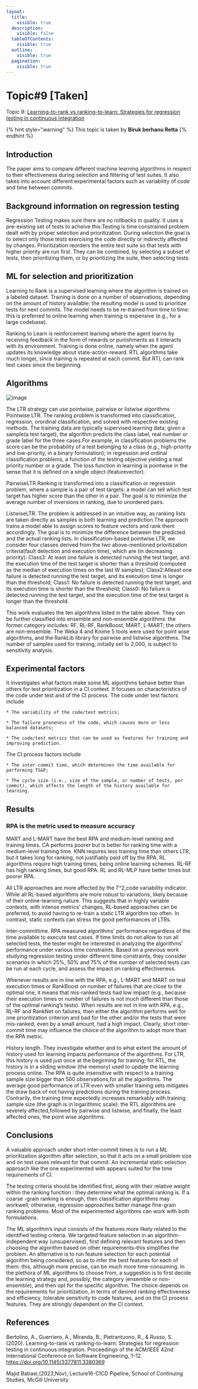 ```yaml
---
layout:
  title:
    visible: true
  description:
    visible: false
  tableOfContents:
    visible: true
  outline:
    visible: true
  pagination:
    visible: true
---
```


# Topic#9 \[Taken]

Topic 9: [Learning-to-rank vs ranking-to-learn: Strategies for regression testing in continuous integration](https://dl.acm.org/doi/abs/10.1145/3377811.3380369?casa\_token=589-48O3V2YAAAAA:ZHmEK7dF7uSAaucGLiSxQJPDa\_EmDpmSByQIRa\_itN02J3YsacGJ26cHo6Ns2AEuQREYlw3A7Q57)

{% hint style="warning" %}
This topic is taken by **Biruk berhanu Retta**
{% endhint %}


## Introduction

The paper aims to compare different machine learning algorithms in respect to their effectiveness during selection and filtering of test suites. It also takes into account different experimental factors such as variability of code and time between commits.

## Background information on regression testing

Regression Testing makes sure there are no rollbacks in quality. It uses a pre-existing set of tests to acheive this.Testing is time constrained problem dealt with by proper selection and prioritization.
During selection the goal is to select only those tests exercising the code directly or indirectly affected by changes. Prioritization reorders the entire test suite so that tests with higher priority are run first. They can be combined, by selecting a subset of tests, then prioritizing them, or by prioritizing the suite, then selecting tests.

## ML for selection and  prioritization

Learning to Rank is a supervised learning where the algorithm is trained on a labeled dataset. Training is done on a number of observations, depending on the amount of history available; the resulting model is used to prioritize tests for next commits. The model needs to be re-trained from time to time: this is preferred to online learning when training is expensive (e.g., for a large codebase).

Ranking to Learn is reinforcement learning where the agent learns by receiving feedback in the form of rewards or punishments as it interacts with its environment. Training is done online, namely when the agent updates its knowledge about state-action-reward. RTL algorithms take much longer, since training is repeated at each commit. But RTL can rank test cases since the beginning.


## Algorithms
![image](https://github.com/BirukBerhanuRetta/ECSE437/assets/96294628/ebabbbfb-3b11-4b68-b0ee-0ddc500d572d)

The LTR strategy can use pointwise, pairwise or listwise algorithms 
Pointwise LTR. The ranking problem is transformed into classification, regression, orordinal classification, and solved with respective existing methods. The training data are typically supervised learning data; given a sample(a test target), the algorithm predicts the class label, real number or grade label for the three cases.For example, in classification problems the score can be the probability of a test belonging to a class (e.g., high-priority and low-priority, in a binary formulation); in regression and ordinal classification problems, a function of the testing objective yielding a real priority number or a grade. The loss function in learning is pointwise in the sense that it is defined on a single object (featurevector).

PairwiseLTR Ranking is transformed into a classification or regression problem, where a sample is a pair of test targets: a model can tell which test target has higher score than the other in a pair. The goal is to minimize the average number of inversions in ranking, due to unordered pairs.

ListwiseLTR. The problem is addressed in an intuitive way, as ranking lists are taken directly as samples in both learning and prediction.The approach trains a model able to assign scores to feature vectors and rank them accordingly. The goal is to minimize the difference between the predicted and the actual ranking lists. 
In classification-based pointwise LTR, we consider four classes derived from the two above-mentioned prioritization criteria(fault detection and execution time), which are (in decreasing priority): 
Class3: At least one failure is detected running the test target, and the execution time of the test target is shorter than a threshold (computed as the median of execution times on the last W samples); 
Class2:Atleast one failure is detected running the test target, and its execution time is longer than the threshold;
Class1: No failure is detected running the test target, and its execution time is shorter than the threshold;
Class0: No failure is detected running the test target, and the execution time of the test target is longer than the threshold.

This work evaluates the ten algorithms listed in the table above. They can be further classified into ensemble and non-ensemble algorithms: the former category includes: RF, RL-RF, RankBoost, MART, L-MART;  the others are non-ensemble. The Weka 4 and Knime 5 tools were used for point wise algorithms, and the RankLib library for pairwise and listwise algorithms. The number of samples used for training, initially set to 2,000, is subject to sensitivity analysis.

## Experimental factors

It investigates what factors make some ML algorithms behave better than others for test prioritization in a CI context. It focuses on characteristics of the code under test and of the CI process.
The code under test factors include 

    * The variability of the code/test metrics;
    
    * The failure proneness of the code, which causes more or less balanced datasets;
    
    * The code/test metrics that can be used as features for training and improving prediction.
The CI process factors include

    * The inter-commit time, which determines the time available for performing TS&P;
    
    * The cycle size (i.e., size of the sample, or number of tests, per commit), which affects the length of the history available for learning.

## Results
### RPA is the metric used to measure accuracy
MART and L-MART have the best RPA and medium-level ranking and training times. 
CA performs poorer but is better for ranking time with a medium-level training time. 
KNN requires less training time than others LTR, but it takes long for ranking, not justifiably paid off by the RPA. 
RL algorithms require high training times, being online learning schemes. 
RL-RF has high ranking times, but good RPA. RL and RL-MLP have better times but poorer RPA. 

All LTR approaches are more affected by the 𝑇^2,code variability indicator. While all RL-based algorithms are more robust to variations, likely because of their online-learning nature. This suggests that in highly variable contexts, with intense metrics’ changes, RL-based approaches can be preferred, to avoid having to re-train a static LTR algorithm too often. In contrast, static contexts can stress the good performances of LTRs.

Inter-committime. RPA measured algorithms’ performance regardless of the time available to execute test cases. If time limits do not allow to run all selected tests, the tester might be interested in analyzing the algorithms’ performance under various time constraints. Based on a previous work studying regression testing under different time constraints, they consider scenarios in which 25%, 50% and 75% of the number of selected tests can be run at each cycle, and assess the impact on ranking effectiveness.

Whenever results are in line with the RPA, e.g., L-MART and MART on test execution times or RankBoost on number of failures that are close to the optimal one, it means that mis-ranked tests had low impact (e.g., because their execution times or number of failures is not much different than those of the optimal ranking’s tests). When results are not in line with RPA, e.g., RL-RF and RankNet on failures, then either the algorithm performs well for one prioritization criterion and bad for the other and/or the tests that were mis-ranked, even by a small amount, had a high impact. Clearly, short inter-commit time may influence the choice of the algorithm to adopt more than the RPA metric.

History length. They investigate whether and to what extent the amount of history used for learning impacts performance of the algorithms. For LTR, this history is used just once at the beginning for training; for RTL, the history is in a sliding window (the memory) used to update the learning process online.   The RPA is quite insensitive with respect to a training sample size bigger than 500 observations,for all the algorithms. The average good performance of LTR even with smaller training sets mitigates the draw back of not having predictions during the training process. Contrarily, the training time expectedly increases remarkably with training sample size (the graph is in logarithmic scale): the RTL algorithms are severely affected,followed by pairwise and listwise, and finally, the least affected ones, the point wise algorithms.


## Conclusions
A valuable approach under short inter-commit times is to run a ML prioritization algorithm after selection, so that it acts on a small problem size and on test cases relevant for that commit. An incremental static selection approach like the one experimented with appears suited for the time requirements of CI.

The testing criteria should be identified first, along with their relative weight within the ranking function : they determine what the optimal ranking is. If a coarse -grain ranking is enough, then classification algorithms may workwell; otherwise, regression approaches better manage fine-grain ranking problems. Most of the experimented algorithms can work with both formulations. 

The ML algorithm’s input consists of the features more likely related to the identified testing criteria. We targeted feature selection in an algorithm-independent way (unsupervised), first defining relevant features and then choosing the algorithm based on other requirements–this simplifies the problem. An alternative is to run feature selection for each potential algorithm being considered, so as to infer the best features for each of them: this, although more precise, can be much more time-consuming.
In the plethora of ML algorithms to choose from, a suggestion is to first decide the learning strategy and, possibly, the category (ensemble or non-ensemble), and then opt for the specific algorithm. The choice depends on the requirements for prioritization, in terms of desired ranking effectiveness and efficiency, tolerable sensitivity to code features, and on the CI process features. They are strongly dependent on the CI context.


## References
Bertolino, A., Guerriero, A., Miranda, B., Pietrantuono, R., & Russo, S. (2020). Learning-to-rank vs ranking-to-learn: Strategies for regression testing in continuous integration. Proceedings of the ACM/IEEE 42nd International Conference on Software Engineering, 1–12. https://doi.org/10.1145/3377811.3380369

Majid Babaei,(2023,Nov), Lecture16-CICD Pipeline, School of Continuing Studies, McGill University

















